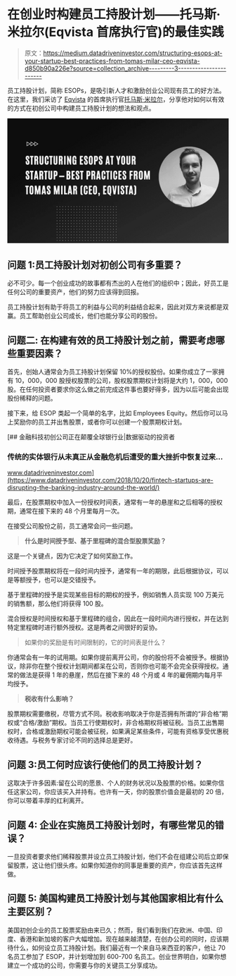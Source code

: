 # 在创业时构建员工持股计划——托马斯·米拉尔(Eqvista 首席执行官)的最佳实践

> 原文：<https://medium.datadriveninvestor.com/structuring-esops-at-your-startup-best-practices-from-tomas-milar-ceo-eqvista-d850b90a226e?source=collection_archive---------3----------------------->

员工持股计划，简称 ESOPs，是吸引新人才和激励创业公司现有员工的好方法。在这里，我们采访了 [Eqvista](https://eqvista.com/) 的首席执行官[托马斯·米拉尔](https://twitter.com/TomasMilar)，分享他对如何以有效的方式在初创公司中构建员工持股计划的想法和观点。

![](img/3044b9318377891be29f900d0bd6e26f.png)

## **问题 1:员工持股计划对初创公司有多重要？**

必不可少。每一个创业成功的故事都有杰出的人在他们的组织中；因此，好员工是任何公司的重要资产，他们的努力应该得到回报。

员工持股计划有助于将员工的利益与公司的利益结合起来，因此对双方来说都是双赢。员工帮助创业公司成长，他们也能分享公司的股份。

## **问题二:** **在构建有效的员工持股计划之前，需要考虑哪些重要因素？**

首先，创始人通常会为员工持股计划保留 10%的授权股份。如果你成立了一家拥有 10，000，000 股授权股票的公司，股权股票期权计划将是大约 1，000，000 股。在任何投资者要求你这么做之前完成这件事也要好得多，因为以后可能会出现股份稀释的问题。

接下来，给 ESOP 类起一个简单的名字，比如 Employees Equity。然后你可以马上奖励你的员工并出售股票，或者你可以创建一个股票期权计划。

[](https://www.datadriveninvestor.com/2018/10/20/fintech-startups-are-disrupting-the-banking-industry-around-the-world/) [## 金融科技初创公司正在颠覆全球银行业|数据驱动的投资者

### 传统的实体银行从未真正从金融危机后遭受的重大挫折中恢复过来…

www.datadriveninvestor.com](https://www.datadriveninvestor.com/2018/10/20/fintech-startups-are-disrupting-the-banking-industry-around-the-world/) 

最后，在股票期权中加入一份授权时间表，通常有一年的悬崖和之后相等的授权期，通常在接下来的 48 个月里每月一次。

在接受公司股份之前，员工通常会问一些问题。

> **什么是时间授予型、基于里程碑的混合型股票奖励？**

这是一个关键点，因为它决定了如何奖励工作。

时间授予股票期权将在一段时间内授予，通常有一年的期限，此后根据协议，可以是等额授予，也可以是交错授予。

基于里程碑的授予是实现某些目标的期权的授予，例如销售人员实现 100 万美元的销售额，那么他们将获得 100 股。

混合授权是时间授权和基于里程碑的组合，因此在一段时间内进行授权，并在达到特定里程碑时进行额外授权。这是两者之间很好的妥协。

> 如果你的奖励是有时间限制的，它的时间表是什么？

你通常会有一年的试用期。如果你提前离开公司，你的股份将不会被授予。根据协议，除非你在整个授权计划期间都呆在公司，否则你也可能不会完全获得授权。通常的做法是获得 1 年的悬崖，然后在接下来的 48 个月或 4 年的雇佣期内每月平均授予。

> **税收有什么影响？**

股票期权需要缴税，尽管方式不同。税收影响取决于你是否拥有所谓的“非合格”期权或“合格/激励”期权。当员工行使期权时，非合格期权将被征税。当员工出售期权时，合格或激励期权可能会被征税，如果满足某些条件，可能有资格享受优惠税收待遇。与税务专家讨论不同的选择总是更好。

## **问题 3:员工何时应该行使他们的员工持股计划？**

这取决于许多因素:留在公司的愿景、个人的财务状况以及股票的价格。如果你信任这家公司，你应该买入并持有。也许有一天，你的股票价值会是最初的 20 倍，你可以带着丰厚的红利离开。

## **问题 4:** **企业在实施员工持股计划时，有哪些常见的错误？**

一旦投资者要求他们稀释股票并设立员工持股计划，他们不会在组建公司后立即保留股票，这让他们很头疼。如果你知道你的同事是重要的资产，你应该首先这样做。

## **问题 5:** **美国构建员工持股计划与其他国家相比有什么主要区别？**

美国初创企业的员工股票奖励由来已久；然而，我们看到我们在欧洲、中国、印度、香港和新加坡的客户大幅增加。现在越来越清楚，在创办公司的同时，应该期待什么，如何设立员工持股计划。我们最近有一个来自马来西亚的客户，他让 70 名员工参加了 ESOP，并计划增加到 600-700 名员工。创业世界明白，如果你想建立一个成功的公司，你需要与你的关键员工分享成功。